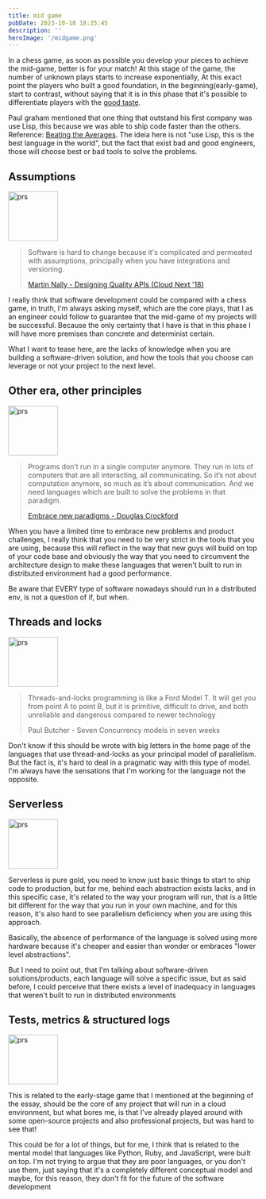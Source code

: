 ```yaml
---
title: mid game
pubDate: 2023-10-18 18:25:45
description: ''
heroImage: '/midgame.png'
---
```


In a chess game, as soon as possible you develop your pieces to achieve the mid-game, better is for your match! At this stage of the game, the number of unknown plays starts to increase exponentially, At this exact point the players who built a good foundation, in the beginning(early-game), start to contrast, without saying that it is in this phase that it's possible to differentiate players with the [good taste](http://www.paulgraham.com/taste.html).

Paul graham mentioned that one thing that outstand his first company was use Lisp, this because we was able to ship code faster than the others. Reference: [Beating the Averages](http://www.paulgraham.com/avg.html). The ideia here is not "use Lisp, this is the best language in the world", but the fact that exist bad and good engineers, those will choose best or bad tools to solve the problems.

## Assumptions

<img src="/midgame1.png" alt="prs" style="width:100px;"/>


> Software is hard to change because it's complicated and permeated with assumptions, principally when you have integrations and versioning.
>
> [Martin Nally - Designing Quality APIs (Cloud Next '18)
> ](https://www.youtube.com/watch?v=P0a7PwRNLVU)


I really think that software development could be compared with a chess game, in truth, I'm always asking myself, which are the core plays, that I as an engineer could follow to guarantee that the mid-game of my projects will be successful. Because the only certainty that I have is that in this phase I will have more premises than concrete and determinist certain.

What I want to tease here, are the lacks of knowledge when you are building a software-driven solution, and how the tools that you choose can leverage or not your project to the next level.

<!-- ## Side effect

<img src="/midgame0.png" alt="prs" style="width:100px;"/>

This is completely odd to me, depending on the order in which you call your functions, this can change the variable state that you don't even know and that is extremely important for the behavior of your service, and debug that can make you lose good sleep days.

But yep, you can say: "you can't blame a language for a developer's failure!" And I think that you're probably right.

But at least for me, I think that I will always commit a foolish error and if the language has the mechanisms to avoid this, better, let's avoid future problems -->


## Other era, other principles

<img src="/midgame2.png" alt="prs" style="width:100px;"/>


> Programs don’t run in a single computer anymore. They run in lots of  computers that are all interacting, all communicating. So it’s not about computation anymore, so much as it’s about communication. And we need languages which are built to solve the problems in that paradigm.
>
> [Embrace new paradigms - Douglas Crockford](https://corecursive.com/json-vs-xml-douglas-crockford/#embrace-new-paradigms)

When you have a limited time to embrace new problems and product challenges, I really think that you need to be very strict in the tools that you are using, because this will reflect in the way that new guys will build on top of your code base and obviously the way that you need to circumvent the architecture design to make these languages that weren't built to run in distributed environment had a good performance.

Be aware that EVERY type of software nowadays should run in a distributed env, is not a question of if, but when.

## Threads and locks

<img src="/midgame3.png" alt="prs" style="width:100px;"/>

> Threads-and-locks programming is like a Ford Model T. It will get you from point A to point B, but it is primitive, difficult to drive, and both unreliable and dangerous compared to newer technology
>
> Paul Butcher - Seven Concurrency models in seven weeks


Don't know if this should be wrote with big letters in the home page of the languages that use thread-and-locks as your principal model of parallelism. But the fact is, it's hard to deal in a pragmatic way with this type of model. I'm always have the sensations that I'm working for the language not the opposite.


## Serverless

<img src="/midgame4.png" alt="prs" style="width:100px;"/>


Serverless is pure gold, you need to know just basic things to start to ship code to production, but for me, behind each abstraction exists lacks, and in this specific case, it's related to the way your program will run, that is a little bit different for the way that you run in your own machine, and for this reason, it's also hard to see parallelism deficiency when you are using this approach.

Basically, the absence of performance of the language is solved using more hardware because it's cheaper and easier than wonder or embraces "lower level abstractions".

But I need to point out, that I'm talking about software-driven solutions/products, each language will solve a specific issue, but as said before, I could perceive that there exists a level of inadequacy in languages that weren't built to run in distributed environments

## Tests, metrics & structured logs

<img src="/midgame5.png" alt="prs" style="width:100px;"/>

This is related to the early-stage game that I mentioned at the beginning of the essay, should be the core of any project that will run in a cloud environment, but what bores me, is that I've already played around with some open-source projects and also professional projects, but was hard to see that!

This could be for a lot of things, but for me, I think that is related to the mental model that languages like Python, Ruby, and JavaScript, were built on top. I'm not trying to argue that they are poor languages, or you don't use them, just saying that it's a completely different  conceptual model and maybe, for this reason, they don't fit for the future of the software development
